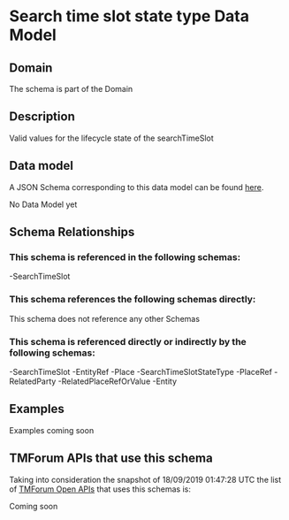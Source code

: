 # Search time slot state type Data Model

## Domain

The  schema is part of the  Domain

## Description

Valid values for the lifecycle state of the searchTimeSlot

## Data model

A JSON Schema corresponding to this data model can be found
[here](https://github.com/tmforum-rand/schemas/blob/master/Customer/SearchTimeSlotStateType.schema.json).

No Data Model yet

## Schema Relationships

### This schema is referenced in the following schemas:

-SearchTimeSlot

### This schema references the following schemas directly:

This schema does not reference any other Schemas

### This schema is referenced directly or indirectly by the following schemas:

-SearchTimeSlot
-EntityRef
-Place
-SearchTimeSlotStateType
-PlaceRef
-RelatedParty
-RelatedPlaceRefOrValue
-Entity



## Examples

Examples coming soon

## TMForum APIs that use this schema

Taking into consideration the snapshot of 18/09/2019 01:47:28 UTC the list of [TMForum Open APIs](https://www.tmforum.org/open-apis/) that uses this schemas is:

Coming soon